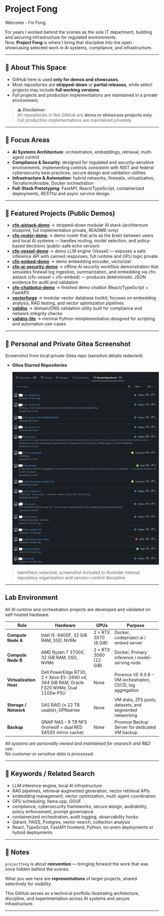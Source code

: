 # Project Fong

Welcome - I’m Fong.  

For years I worked behind the scenes as the sole IT department, building and securing infrastructure for regulated environments.  
Now, **Project Fong** is where I bring that discipline into the open - showcasing selected work in AI systems, compliance, and infrastructure.

---

## 🔹 About This Space
- GitHub here is used **only for demos and showcases**.  
- Most repositories are **stripped-down** or **partial releases**, while select projects may include **full working versions**.  
- Full projects and production implementations are maintained in a private environment.

> ⚠️ **Disclaimer**  
> All repositories in this GitHub are **demo or showcase projects only**.  
> Full production implementations are maintained privately.

---

## 🔹 Focus Areas
- **AI Systems Architecture**: orchestration, embeddings, retrieval, multi-agent control  
- **Compliance & Security**: designed for regulated and security-sensitive environments, implementing controls consistent with NIST and federal cybersecurity best practices, secure design and validation utilities  
- **Infrastructure & Automation**: hybrid networks, firewalls, virtualization, Terraform/Ansible, Docker orchestration  
- **Full-Stack Prototyping**: FastAPI, React/TypeScript, containerized deployments, RESTful and async service design  

---

## 🔹 Featured Projects (Public Demos)
- **[cfo-aistack-demo](https://github.com/projectfong/cfo-aistack-demo)** → stripped-down modular AI stack (architecture blueprint; full implementation private, README-only)  
- **[cfo-router-demo](https://github.com/projectfong/cfo-router-demo)** → demo router that acts as the *brain* between users and local AI systems — handles routing, model selection, and policy-based decisions (public-safe echo version)
- **[cfo-vessel-demo](https://github.com/projectfong/cfo-vessel-demo)** → demo LLM engine (Vessel) — exposes a safe inference API with canned responses; full runtime and GPU logic private
- **[cfo-embed-demo](https://github.com/projectfong/cfo-embed-demo)** → demo embedding encoder, vectorizer
- **[cfo-ai-security-demo](https://github.com/projectfong/cfo-ai-security-demo)**  → offline AI security workflow demonstration that simulates firewall log ingestion, summarization, and embedding via cfo-aistack (cfo-vessel + cfo-embed) — produces deterministic JSON evidence for audit and validation
- **[cfo-chatbotui-demo](https://github.com/projectfong/cfo-chatbotui-demo)** → finished demo chatbot (React/TypeScript + FastAPI)
- **[vectorforge](https://github.com/projectfong/vectorforge)** → modular vector database toolkit; focuses on embedding analysis, RAG testing, and vector optimization pipelines  
- **[validns](https://github.com/projectfong/validns)** → domain/DNS validation utility built for compliance and network integrity checks  
- **[validns-lite](https://github.com/projectfong/validns-lite)** → minimal Python reimplementation designed for scripting and automation use-cases

---

## 🔹 Personal and Private Gitea Screenshot

Screenshot from local private Gitea repo (sensitive details redacted):

* **Gitea Starred Repositories**

  ![Gitea](docs/gitea-local.png)

>Identifiers redacted; screenshot included to illustrate internal repository organization and version-control discipline.

---

## Lab Environment

All AI runtime and orchestration projects are developed and validated on self-hosted hardware.

| Role | Hardware | GPUs | Purpose |
|------|-----------|------|----------|
| **Compute Node A** | Intel i5-9400F, 32 GiB RAM, SSD, NVMe | 2 × RTX 3070 (8 GiB) | Docker, codeproject.ai / embed server |
| **Compute Node B** | AMD Ryzen 7 3700X, 32 GiB RAM, SSD, NVMe | 2 × RTX 3060 (12 GiB) | Docker, Primary inference / model-serving node | 
| **Virtualization Host** | Dell PowerEdge R730, 2 × Xeon E5-2690 v4, 384 GiB RAM, Oracle F320 NVMe, Dual 1100w PSU | None | Proxmox VE 9.0.6 – VM orchestration, CI/CD, log aggregation |
| **Storage / Network** | SAS RAID (≈ 22 TB usable), OPNsense | None | VM disks, ZFS pools, datasets, and segmented networking |
| **Backup** | QNAP NAS – 9 TB NFS (Ironwolf + dual RED SA500 mirror cache) | None | Proxmox Backup Server for dedicated VM backup |

*All systems are personally owned and maintained for research and R&D use.  
No customer or sensitive data is processed.*

---

## 🔹 Keywords / Related Search

* LLM inference engine, local AI infrastructure  
* RAG pipelines, retrieval-augmented generation, vector retrieval APIs  
* embedding management, vector optimization, multi-agent coordination  
* GPU scheduling, llama.cpp, GGUF  
* compliance, cybersecurity frameworks, secure design, auditability, policy enforcement, prompt governance  
* containerized orchestration, audit logging, observability hooks
* Qdrant, FAISS, Postgres, vector search, collection analysis
* React, TypeScript, FastAPI frontend, Python, on-prem deployments or hybrid deployments

---

## 🔹 Notes
`projectfong` is about **reinvention** — bringing forward the work that was once hidden behind the scenes.  

What you see here are **representations** of larger projects, shared selectively for visibility.  

This GitHub serves as a technical portfolio illustrating architecture, discipline, and experimentation across AI systems and secure infrastructure.

---
